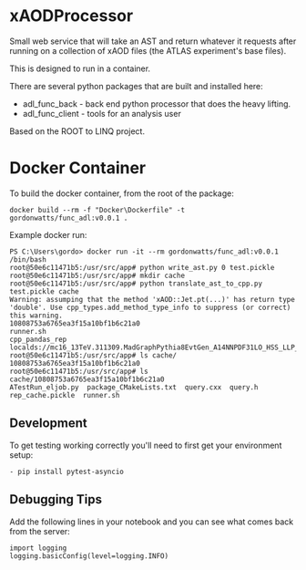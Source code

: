 # xAODProcessor

Small web service that will take an AST and return whatever it requests after running on a collection of xAOD files (the ATLAS experiment's base files).

This is designed to run in a container.

There are several python packages that are built and installed here:

- adl_func_back - back end python processor that does the heavy lifting.
- adl_func_client - tools for an analysis user

Based on the ROOT to LINQ project.

Docker Container
================

To build the docker container, from the root of the package:
```
docker build --rm -f "Docker\Dockerfile" -t gordonwatts/func_adl:v0.0.1 .
```

Example docker run:
```
PS C:\Users\gordo> docker run -it --rm gordonwatts/func_adl:v0.0.1 /bin/bash
root@50e6c11471b5:/usr/src/app# python write_ast.py 0 test.pickle
root@50e6c11471b5:/usr/src/app# mkdir cache
root@50e6c11471b5:/usr/src/app# python translate_ast_to_cpp.py test.pickle cache
Warning: assumping that the method 'xAOD::Jet.pt(...)' has return type 'double'. Use cpp_types.add_method_type_info to suppress (or correct) this warning.
10808753a6765ea3f15a10bf1b6c21a0
runner.sh
cpp_pandas_rep
localds://mc16_13TeV.311309.MadGraphPythia8EvtGen_A14NNPDF31LO_HSS_LLP_mH125_mS5_ltlow.deriv.DAOD_EXOT15.e7270_e5984_s3234_r9364_r9315_p3795
root@50e6c11471b5:/usr/src/app# ls cache/
10808753a6765ea3f15a10bf1b6c21a0
root@50e6c11471b5:/usr/src/app# ls cache/10808753a6765ea3f15a10bf1b6c21a0
ATestRun_eljob.py  package_CMakeLists.txt  query.cxx  query.h  rep_cache.pickle  runner.sh
```

## Development

To get testing working correctly you'll need to first get your environment setup:

    - pip install pytest-asyncio

## Debugging Tips

Add the following lines in your notebook and you can see what comes back from the server:
```
import logging
logging.basicConfig(level=logging.INFO)
```
